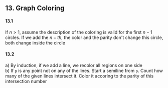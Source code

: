 ## 13. Graph Coloring


#### 13.1
If $n>1$, assume the description of the coloring is valid for the first $n-1$ circles. If we add the $n-th$, the color and the parity don't change this circle, both change inside the circle  


#### 13.2
a) By induction, if we add a line, we recolor all regions on one side  
b) If `p` is any point not on any of the lines. Start a semiline from `p`. Count how many of the given lines intersect it. Color it accoring to the parity of this intersection number  
